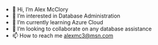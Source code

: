 - 👋 Hi, I’m Alex McClory
- 👀 I’m interested in Database Administration
- 🌱 I’m currently learning Azure Cloud
- 💞️ I’m looking to collaborate on any database assistance
- 📫 How to reach me alexmc3@msn.com

<!---
AlexMc03/AlexMc03 is a ✨ special ✨ repository because its `README.md` (this file) appears on your GitHub profile.
You can click the Preview link to take a look at your changes.
--->
